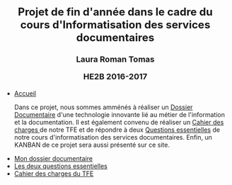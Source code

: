 <html>
<body>
<h1> 
<font size="+2">
<p align="center"> Projet de fin d'année dans le cadre du cours d'Informatisation des services documentaires</p></font>
<font size="+1">
<p align="center">Laura Roman Tomas</p>
<p align="center">HE2B 2016-2017</p>
</font>
</h1>
<div id="menu">
  <ul id="onglets">
    <li class="active"><a href="README.md"> Accueil </a></li>
    <p> Dans ce projet, nous sommes amménés à réaliser un <a href="Dossier documentaire/index.html"> Dossier Documentaire</a> d'une technologie innovante lié au métier de l'information et la documentation. Il est également convenu de réaliser un <a href="cahier.html"> Cahier des charges </a> de notre TFE et de répondre à deux <a href="Questions.html"> Questions essentielles</a>  de notre cours d'informatisation des services documentaires. Enfin, un KANBAN de ce projet sera aussi présenté sur ce site.</p>
    <li><a href="Dossier documentaire/index.html"> Mon dossier documentaire </a></li>
    <li><a href="Questions.html"> Les deux questions essentielles </a></li>
    <li><a href="cahier.html"> Cahier des charges du TFE </a></li>
  </ul>
</div>


